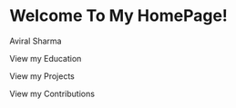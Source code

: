 # Welcome To My HomePage!
Aviral Sharma 

View my Education

View my Projects

View my Contributions
